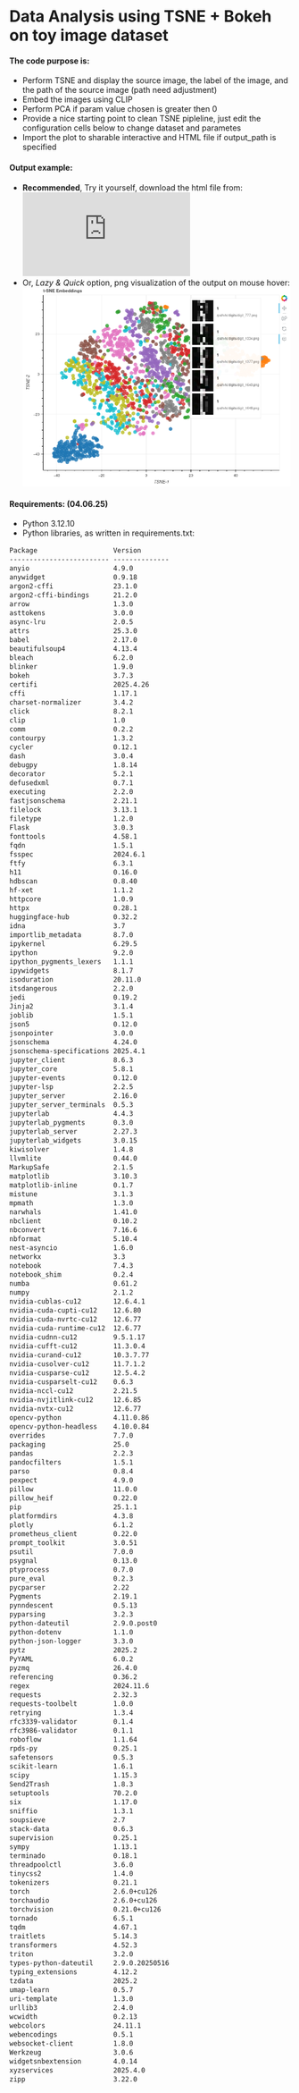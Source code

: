 # Data Analysis using TSNE + Bokeh on toy image dataset

#### The code purpose is:
- Perform TSNE and display the source image, the label of the image, and the path of the source image (path need adjustment)
- Embed the images using CLIP
- Perform PCA if param value chosen is greater then 0
- Provide a nice starting point to clean TSNE pipleline, just edit the configuration cells below to change dataset and parametes
- Import the plot to sharable interactive and HTML file if output_path is specified

#### Output example:
- **Recommended**, Try it yourself, download the html file from: ![tsne_bokeh_toy_output.html](https://github.com/tomervazana/TSNE-Bokeh-on-a-toy-image-dataset/blob/main/tsne_bokeh_toy_output.html)
- Or, *Lazy & Quick* option, png visualization of the output on mouse hover:
![Output Example](images/Screenshot_from_2025-06-04_16-58-59.png)

<!--
TODO: 
#### Fully Interactive Version  
Click the badge below to step into the real-time dashboard with all interactive tooling enabled:  
[![Open Interactive Dashboard](https://img.shields.io/badge/Open-Interactive%20Bokeh-blue)](https://<your-username>.github.io/<your-repo>/interactive_daily_sales.html)
-->

#### Requirements: (04.06.25)
- Python 3.12.10
- Python libraries, as written in requirements.txt:
```
Package                   Version
------------------------- --------------
anyio                     4.9.0
anywidget                 0.9.18
argon2-cffi               23.1.0
argon2-cffi-bindings      21.2.0
arrow                     1.3.0
asttokens                 3.0.0
async-lru                 2.0.5
attrs                     25.3.0
babel                     2.17.0
beautifulsoup4            4.13.4
bleach                    6.2.0
blinker                   1.9.0
bokeh                     3.7.3
certifi                   2025.4.26
cffi                      1.17.1
charset-normalizer        3.4.2
click                     8.2.1
clip                      1.0
comm                      0.2.2
contourpy                 1.3.2
cycler                    0.12.1
dash                      3.0.4
debugpy                   1.8.14
decorator                 5.2.1
defusedxml                0.7.1
executing                 2.2.0
fastjsonschema            2.21.1
filelock                  3.13.1
filetype                  1.2.0
Flask                     3.0.3
fonttools                 4.58.1
fqdn                      1.5.1
fsspec                    2024.6.1
ftfy                      6.3.1
h11                       0.16.0
hdbscan                   0.8.40
hf-xet                    1.1.2
httpcore                  1.0.9
httpx                     0.28.1
huggingface-hub           0.32.2
idna                      3.7
importlib_metadata        8.7.0
ipykernel                 6.29.5
ipython                   9.2.0
ipython_pygments_lexers   1.1.1
ipywidgets                8.1.7
isoduration               20.11.0
itsdangerous              2.2.0
jedi                      0.19.2
Jinja2                    3.1.4
joblib                    1.5.1
json5                     0.12.0
jsonpointer               3.0.0
jsonschema                4.24.0
jsonschema-specifications 2025.4.1
jupyter_client            8.6.3
jupyter_core              5.8.1
jupyter-events            0.12.0
jupyter-lsp               2.2.5
jupyter_server            2.16.0
jupyter_server_terminals  0.5.3
jupyterlab                4.4.3
jupyterlab_pygments       0.3.0
jupyterlab_server         2.27.3
jupyterlab_widgets        3.0.15
kiwisolver                1.4.8
llvmlite                  0.44.0
MarkupSafe                2.1.5
matplotlib                3.10.3
matplotlib-inline         0.1.7
mistune                   3.1.3
mpmath                    1.3.0
narwhals                  1.41.0
nbclient                  0.10.2
nbconvert                 7.16.6
nbformat                  5.10.4
nest-asyncio              1.6.0
networkx                  3.3
notebook                  7.4.3
notebook_shim             0.2.4
numba                     0.61.2
numpy                     2.1.2
nvidia-cublas-cu12        12.6.4.1
nvidia-cuda-cupti-cu12    12.6.80
nvidia-cuda-nvrtc-cu12    12.6.77
nvidia-cuda-runtime-cu12  12.6.77
nvidia-cudnn-cu12         9.5.1.17
nvidia-cufft-cu12         11.3.0.4
nvidia-curand-cu12        10.3.7.77
nvidia-cusolver-cu12      11.7.1.2
nvidia-cusparse-cu12      12.5.4.2
nvidia-cusparselt-cu12    0.6.3
nvidia-nccl-cu12          2.21.5
nvidia-nvjitlink-cu12     12.6.85
nvidia-nvtx-cu12          12.6.77
opencv-python             4.11.0.86
opencv-python-headless    4.10.0.84
overrides                 7.7.0
packaging                 25.0
pandas                    2.2.3
pandocfilters             1.5.1
parso                     0.8.4
pexpect                   4.9.0
pillow                    11.0.0
pillow_heif               0.22.0
pip                       25.1.1
platformdirs              4.3.8
plotly                    6.1.2
prometheus_client         0.22.0
prompt_toolkit            3.0.51
psutil                    7.0.0
psygnal                   0.13.0
ptyprocess                0.7.0
pure_eval                 0.2.3
pycparser                 2.22
Pygments                  2.19.1
pynndescent               0.5.13
pyparsing                 3.2.3
python-dateutil           2.9.0.post0
python-dotenv             1.1.0
python-json-logger        3.3.0
pytz                      2025.2
PyYAML                    6.0.2
pyzmq                     26.4.0
referencing               0.36.2
regex                     2024.11.6
requests                  2.32.3
requests-toolbelt         1.0.0
retrying                  1.3.4
rfc3339-validator         0.1.4
rfc3986-validator         0.1.1
roboflow                  1.1.64
rpds-py                   0.25.1
safetensors               0.5.3
scikit-learn              1.6.1
scipy                     1.15.3
Send2Trash                1.8.3
setuptools                70.2.0
six                       1.17.0
sniffio                   1.3.1
soupsieve                 2.7
stack-data                0.6.3
supervision               0.25.1
sympy                     1.13.1
terminado                 0.18.1
threadpoolctl             3.6.0
tinycss2                  1.4.0
tokenizers                0.21.1
torch                     2.6.0+cu126
torchaudio                2.6.0+cu126
torchvision               0.21.0+cu126
tornado                   6.5.1
tqdm                      4.67.1
traitlets                 5.14.3
transformers              4.52.3
triton                    3.2.0
types-python-dateutil     2.9.0.20250516
typing_extensions         4.12.2
tzdata                    2025.2
umap-learn                0.5.7
uri-template              1.3.0
urllib3                   2.4.0
wcwidth                   0.2.13
webcolors                 24.11.1
webencodings              0.5.1
websocket-client          1.8.0
Werkzeug                  3.0.6
widgetsnbextension        4.0.14
xyzservices               2025.4.0
zipp                      3.22.0
```
